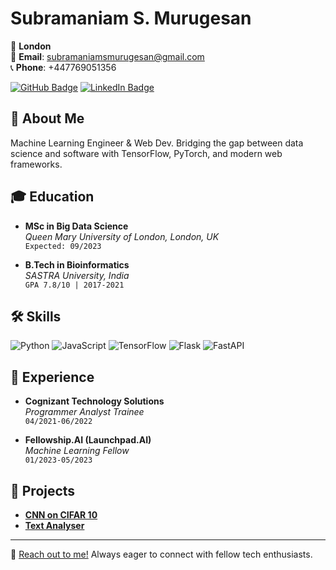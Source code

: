 # Subramaniam S. Murugesan

📍 **London**  
📧 **Email**: [subramaniamsmurugesan@gmail.com](mailto:subramaniamsmurugesan@gmail.com)  
📞 **Phone**: +447769051356  

[![GitHub Badge](https://img.shields.io/badge/Github-100000?style=flat-square&logo=github&logoColor=white)](https://github.com/Subramaniam-dot)
[![LinkedIn Badge](https://img.shields.io/badge/LinkedIn-0077B5?style=flat-square&logo=linkedin&logoColor=white)](https://www.linkedin.com/in/subramaniam-s-m/)

## 🚀 About Me

Machine Learning Engineer & Web Dev. Bridging the gap between data science and software with TensorFlow, PyTorch, and modern web frameworks.

## 🎓 Education

- **MSc in Big Data Science**  
  *Queen Mary University of London, London, UK*  
  `Expected: 09/2023`

- **B.Tech in Bioinformatics**  
  *SASTRA University, India*  
  `GPA 7.8/10 | 2017-2021`

## 🛠 Skills
![Python](https://img.shields.io/badge/Python-3776AB?style=for-the-badge&logo=python&logoColor=white)
![JavaScript](https://img.shields.io/badge/JavaScript-F7DF1E?style=for-the-badge&logo=javascript&logoColor=black)
![TensorFlow](https://img.shields.io/badge/TensorFlow-FF6F00?style=for-the-badge&logo=TensorFlow&logoColor=white)
![Flask](https://img.shields.io/badge/Flask-000000?style=for-the-badge&logo=flask&logoColor=white)
![FastAPI](https://img.shields.io/badge/FastAPI-009688?style=for-the-badge&logo=fastapi&logoColor=white)


## 💼 Experience

- **Cognizant Technology Solutions**  
  *Programmer Analyst Trainee*  
  `04/2021-06/2022`

- **Fellowship.AI (Launchpad.AI)**  
  *Machine Learning Fellow*  
  `01/2023-05/2023`

## 🌟 Projects

- [**CNN on CIFAR 10**](https://subramaniam-dot.github.io/CIFAR10-Classification/)
- [**Text Analyser**](https://subramaniam-dot.github.io/text_analyser/)

---

👋 [Reach out to me!](mailto:subramaniamsmurugesan@gmail.com) Always eager to connect with fellow tech enthusiasts.





